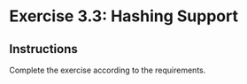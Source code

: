# Exercise 3.3: Hashing Support

## Instructions

Complete the exercise according to the requirements.
